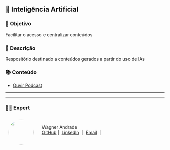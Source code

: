 ## 🌟 Inteligência Artificial

### 📌 Objetivo

Facilitar o acesso e centralizar conteúdos

### 🚀 Descrição

Respositório destinado a conteúdos gerados a partir do uso de IAs

### 📚 Conteúdo

- [Ouvir Podcast](https://wsawebmaster.github.io/ia/podcast/index.html)

---
---

### 👨‍💻 Expert

<p>
<img 
      align="left" 
      style="margin: 10px; width: 80px; border-radius: 50%;" 
      src="https://avatars.githubusercontent.com/u/52001930?s=400&u=fb999c966c5c652a8357cbede4b1112e79cbfe18&v=4" 
/>
    <p style="padding-top:25px">&nbsp&nbsp&nbsp Wagner Andrade<br>
    &nbsp&nbsp&nbsp
    <a href="https://github.com/wsawebmaster">
    GitHub</a>&nbsp;|&nbsp;
    <a href="https://www.linkedin.com/in/
wsawebmaster">LinkedIn</a>
&nbsp;|&nbsp;
<a href="mailto:wsawebmaster@yahoo.com.br">
    Email</a>
  &nbsp;|&nbsp;
</p>
</p>